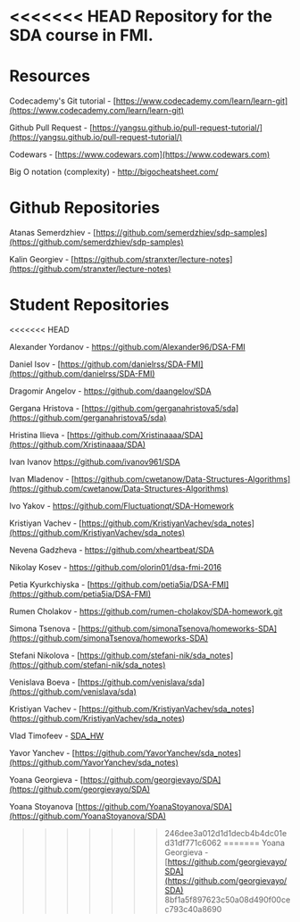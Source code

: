 <<<<<<< HEAD
Repository for the SDA course in FMI.
=======
# Resources

Codecademy's Git tutorial - [https://www.codecademy.com/learn/learn-git](https://www.codecademy.com/learn/learn-git)

Github Pull Request - [https://yangsu.github.io/pull-request-tutorial/](https://yangsu.github.io/pull-request-tutorial/)

Codewars - [https://www.codewars.com](https://www.codewars.com)

Big O notation (complexity) - http://bigocheatsheet.com/

# Github Repositories

Atanas Semerdzhiev - [https://github.com/semerdzhiev/sdp-samples](https://github.com/semerdzhiev/sdp-samples)

Kalin Georgiev - [https://github.com/stranxter/lecture-notes](https://github.com/stranxter/lecture-notes)

# Student Repositories
<<<<<<< HEAD

Alexander Yordanov - https://github.com/Alexander96/DSA-FMI

Daniel Isov - [https://github.com/danielrss/SDA-FMI](https://github.com/danielrss/SDA-FMI)

Dragomir Angelov - https://github.com/daangelov/SDA

Gergana Hristova - [https://github.com/gerganahristova5/sda](https://github.com/gerganahristova5/sda)

Hristina Ilieva - [https://github.com/Xristinaaaa/SDA](https://github.com/Xristinaaaa/SDA)

Ivan Ivanov https://github.com/ivanov961/SDA

Ivan Mladenov - [https://github.com/cwetanow/Data-Structures-Algorithms](https://github.com/cwetanow/Data-Structures-Algorithms)

Ivo Yakov - https://github.com/Fluctuationqt/SDA-Homework

Kristiyan Vachev - [https://github.com/KristiyanVachev/sda_notes](https://github.com/KristiyanVachev/sda_notes)

Nevena Gadzheva - https://github.com/xheartbeat/SDA

Nikolay Kosev - https://github.com/olorin01/dsa-fmi-2016

Petia Kyurkchiyska - [https://github.com/petia5ia/DSA-FMI](https://github.com/petia5ia/DSA-FMI)

Rumen Cholakov - https://github.com/rumen-cholakov/SDA-homework.git

Simona Tsenova - [https://github.com/simonaTsenova/homeworks-SDA](https://github.com/simonaTsenova/homeworks-SDA)

Stefani Nikolova - [https://github.com/stefani-nik/sda_notes](https://github.com/stefani-nik/sda_notes)

Venislava Boeva - [https://github.com/venislava/sda](https://github.com/venislava/sda)

Kristiyan Vachev - [https://github.com/KristiyanVachev/sda_notes] (https://github.com/KristiyanVachev/sda_notes) 

Vlad Timofeev - [SDA_HW](https://github.com/timadevelop/SDA_HW)

Yavor Yanchev - [https://github.com/YavorYanchev/sda_notes](https://github.com/YavorYanchev/sda_notes)

Yoana Georgieva - [https://github.com/georgievayo/SDA](https://github.com/georgievayo/SDA)

Yoana Stoyanova [https://github.com/YoanaStoyanova/SDA](https://github.com/YoanaStoyanova/SDA)
>>>>>>> 246dee3a012d1d1decb4b4dc01ed31df771c6062
=======
Yoana Georgieva - [https://github.com/georgievayo/SDA](https://github.com/georgievayo/SDA)
>>>>>>> 8bf1a5f897623c50a08d490f00cec793c40a8690
